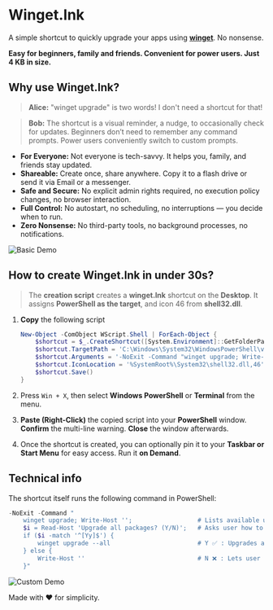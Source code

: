 # Winget.lnk

A simple shortcut to quickly upgrade your apps using [**winget**](https://learn.microsoft.com/windows/package-manager/winget/). No nonsense. 

**Easy for beginners, family and friends. Convenient for power users. Just 4 KB in size.**

## Why use Winget.lnk?

> **Alice:** "winget upgrade" is two words! I don't need a shortcut for that!

> **Bob:** The shortcut is a visual reminder, a nudge, to occasionally check for updates. Beginners don’t need to remember any command prompts. Power users conveniently switch to custom prompts. 

- **For Everyone:** Not everyone is tech-savvy. It helps you, family, and friends stay updated.
- **Shareable:** Create once, share anywhere. Copy it to a flash drive or send it via Email or a messenger.
- **Safe and Secure:** No explicit admin rights required, no execution policy changes, no browser interaction.
- **Full Control:** No autostart, no scheduling, no interruptions — you decide when to run.
- **Zero Nonsense:** No third-party tools, no background processes, no notifications.

![Basic Demo](images/Demo-Yes.gif)

## How to create Winget.lnk in under 30s?

> The **creation script** creates a **winget.lnk** shortcut on the **Desktop**. It assigns **PowerShell as the target**, and icon 46 from **shell32.dll**. 

1. **Copy** the following script
   ```powershell
   New-Object -ComObject WScript.Shell | ForEach-Object {
       $shortcut = $_.CreateShortcut([System.Environment]::GetFolderPath('Desktop') + '\winget.lnk')
       $shortcut.TargetPath = 'C:\Windows\System32\WindowsPowerShell\v1.0\powershell.exe'
       $shortcut.Arguments = '-NoExit -Command "winget upgrade; Write-Host ''''; $i = Read-Host ''Upgrade all packages? (Y/N)''; if ($i -match ''^[Yy]$'') { winget upgrade --all } else { Write-Host '''' }"'
       $shortcut.IconLocation = '%SystemRoot%\System32\shell32.dll,46'
       $shortcut.Save()
   }

2. Press `Win + X`, then select **Windows PowerShell** or **Terminal** from the menu. 

3. **Paste (Right-Click)** the copied script into your **PowerShell** window. **Confirm** the multi-line warning. **Close** the window afterwards.
   
4. Once the shortcut is created, you can optionally pin it to your **Taskbar or Start Menu** for easy access. Run it **on Demand**.

## Technical info


The shortcut itself runs the following command in PowerShell:

```powershell
-NoExit -Command "
    winget upgrade; Write-Host '';                  # Lists available upgrades
    $i = Read-Host 'Upgrade all packages? (Y/N)';   # Asks user how to proceed
    if ($i -match '^[Yy]$') {                       
        winget upgrade --all                        # Y ✅ : Upgrades apps automatically. Prompts UAC only when needed.
    } else {
        Write-Host ''                               # N ❌ : Lets user run custom prompts. Convenient for power users.
    }"
```

![Custom Demo](images/Demo-No.gif)

Made with ❤️ for simplicity.
